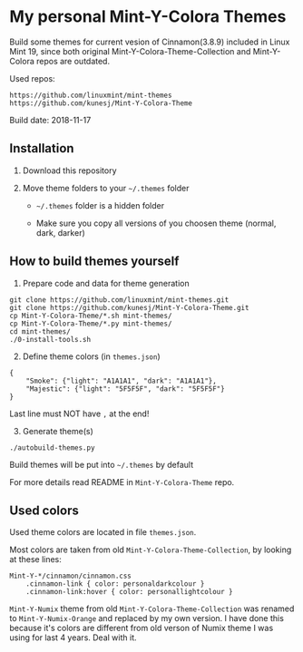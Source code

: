 My personal Mint-Y-Colora Themes
================================

Build some themes for current vesion of Cinnamon(3.8.9) included in Linux Mint 19, since both original Mint-Y-Colora-Theme-Collection and Mint-Y-Colora repos are outdated.

Used repos:

	https://github.com/linuxmint/mint-themes
	https://github.com/kunesj/Mint-Y-Colora-Theme

Build date: 2018-11-17


Installation
------------

1. Download this repository

2. Move theme folders to your `~/.themes` folder

    - `~/.themes` folder is a hidden folder

    - Make sure you copy all versions of you choosen theme (normal, dark, darker)


How to build themes yourself
----------------------------

1. Prepare code and data for theme generation
```
git clone https://github.com/linuxmint/mint-themes.git
git clone https://github.com/kunesj/Mint-Y-Colora-Theme.git
cp Mint-Y-Colora-Theme/*.sh mint-themes/
cp Mint-Y-Colora-Theme/*.py mint-themes/
cd mint-themes/
./0-install-tools.sh
```

2. Define theme colors (in `themes.json`)
```
{
    "Smoke": {"light": "A1A1A1", "dark": "A1A1A1"},
    "Majestic": {"light": "5F5F5F", "dark": "5F5F5F"}
}
```
Last line must NOT have `,` at the end!

3. Generate theme(s)
```
./autobuild-themes.py
```
Build themes will be put into `~/.themes` by default

For more details read README in `Mint-Y-Colora-Theme` repo.


Used colors
-----------
Used theme colors are located in file `themes.json`.

Most colors are taken from old `Mint-Y-Colora-Theme-Collection`, by looking at these lines:
```
Mint-Y-*/cinnamon/cinnamon.css
	.cinnamon-link { color: personaldarkcolour }
	.cinnamon-link:hover { color: personallightcolour }
```

`Mint-Y-Numix` theme from old `Mint-Y-Colora-Theme-Collection` was renamed to `Mint-Y-Numix-Orange` and replaced by my own version.
I have done this because it's colors are different from old verson of Numix theme I was using for last 4 years.
Deal with it.
